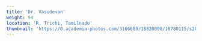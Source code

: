 ```yaml
---
title: 'Dr. Vasudevan'
weight: 94
location: 'R, Trichi, Tamilnadu'
thumbnail: 'https://0.academia-photos.com/3166689/18820090/18780115/s200_k.kalyanasundaram.jpg'
---
```

